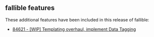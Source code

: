 ## fallible features

These additional features have been included in this release of fallible:


- [84621 - [WIP] Templating overhaul, implement Data Tagging](https://github.com/ansible/ansible/pull/84621)
